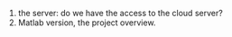 1. the server: do we have the access to the cloud server?
2. Matlab version, the project overview.
 